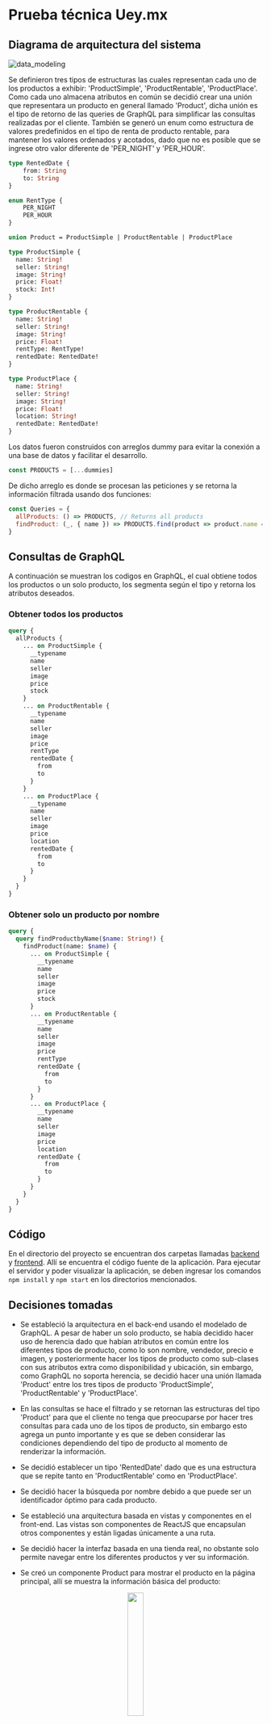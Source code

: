 # Prueba técnica Uey.mx

## Diagrama de arquitectura del sistema

![data_modeling](img/architecture.png?raw=true "Modelado de datos en GraphQL" )

Se definieron tres tipos de estructuras las cuales representan cada uno de los productos a exhibir: 'ProductSimple', 'ProductRentable', 'ProductPlace'. Como cada uno almacena atributos en común se decidió crear una unión que representara un producto en general llamado 'Product', dicha unión es el tipo de retorno de las queries de GraphQL para simplificar las consultas realizadas por el cliente. También se generó un enum como estructura de valores predefinidos en el tipo de renta de producto rentable, para mantener los valores ordenados y acotados, dado que no es posible que se ingrese otro valor diferente de 'PER_NIGHT' y 'PER_HOUR'.

```graphql
type RentedDate {
    from: String
    to: String
}

enum RentType {
    PER_NIGHT
    PER_HOUR
}

union Product = ProductSimple | ProductRentable | ProductPlace

type ProductSimple {
  name: String!
  seller: String!
  image: String!
  price: Float!
  stock: Int!
}

type ProductRentable {
  name: String!
  seller: String!
  image: String!
  price: Float!
  rentType: RentType!
  rentedDate: RentedDate!
}

type ProductPlace {
  name: String!
  seller: String!
  image: String!
  price: Float!
  location: String!
  rentedDate: RentedDate!
}
```

Los datos fueron construidos con arreglos dummy para evitar la conexión a una base de datos y facilitar el desarrollo.

```javascript
const PRODUCTS = [...dummies]
```

De dicho arreglo es donde se procesan las peticiones y se retorna la información filtrada usando dos funciones:

```javascript
const Queries = {
  allProducts: () => PRODUCTS, // Returns all products
  findProduct: (_, { name }) => PRODUCTS.find(product => product.name === name) // Returns the found product
}
```

## Consultas de GraphQL

A continuación se muestran los codigos en GraphQL, el cual obtiene todos los productos o un solo producto, los segmenta según el tipo y retorna los atributos deseados.

### Obtener todos los productos

```graphql
query {
  allProducts {
    ... on ProductSimple {
      __typename
      name
      seller
      image
      price
      stock
    }
    ... on ProductRentable {
      __typename
      name
      seller
      image
      price
      rentType
      rentedDate {
        from
        to
      }
    }
    ... on ProductPlace {
      __typename
      name
      seller
      image
      price
      location
      rentedDate {
        from
        to
      }
    }
  }
}
```

### Obtener solo un producto por nombre

```graphql
query {
  query findProductbyName($name: String!) {
    findProduct(name: $name) {
      ... on ProductSimple {
        __typename
        name
        seller
        image
        price
        stock
      }
      ... on ProductRentable {
        __typename
        name
        seller
        image
        price
        rentType
        rentedDate {
          from
          to
        }
      }
      ... on ProductPlace {
        __typename
        name
        seller
        image
        price
        location
        rentedDate {
          from
          to
        }
      }
    }
  }
}
```

## Código

En el directorio del proyecto se encuentran dos carpetas llamadas [backend](https://github.com/JCiroLo/uey-technical-test/tree/main/backend) y [frontend](https://github.com/JCiroLo/uey-technical-test/tree/main/frontend). Allí se encuentra el código fuente de la aplicación. Para ejecutar el servidor y poder visualizar la aplicación, se deben ingresar los comandos `npm install` y `npm start` en los directorios mencionados.


## Decisiones tomadas

- Se estableció la arquitectura en el back-end usando el modelado de GraphQL. A pesar de haber un solo producto, se había decidido hacer uso de herencia dado que habían atributos en común entre los diferentes tipos de producto, como lo son nombre, vendedor, precio e imagen, y posteriormente hacer los tipos de producto como sub-clases con sus atributos extra como disponibilidad y ubicación, sin embargo, como GraphQL no soporta herencia, se decidió hacer una unión llamada 'Product' entre los tres tipos de producto 'ProductSimple', 'ProductRentable' y 'ProductPlace'.

- En las consultas se hace el filtrado y se retornan las estructuras del tipo 'Product' para que el cliente no tenga que preocuparse por hacer tres consultas para cada uno de los tipos de producto, sin embargo esto agrega un punto importante y es que se deben considerar las condiciones dependiendo del tipo de producto al momento de renderizar la información.

- Se decidió establecer un tipo 'RentedDate' dado que es una estructura que se repite tanto en 'ProductRentable' como en 'ProductPlace'.

- Se decidió hacer la búsqueda por nombre debido a que puede ser un identificador óptimo para cada producto.

- Se estableció una arquitectura basada en vistas y componentes en el front-end. Las vistas son componentes de ReactJS que encapsulan otros componentes y están ligadas únicamente a una ruta.

- Se decidió hacer la interfaz basada en una tienda real, no obstante solo permite navegar entre los diferentes productos y ver su información.

- Se creó un componente Product para mostrar el producto en la página principal, allí se muestra la información básica del producto:

<p align="center">
  <img src="img/product-sample.png" width="25%" />
</p>


No obstante también se creó una vista llamada Product la cual muestra la información específica del producto dependiendo del tipo de producto que se visualice.

<img src="img/product-sample-2.png"/>

- Se decidió crear un archivo específico para las consultas GraphQL, para mantener orden y acceder a ellas cuando se necesiten.

- Se decidió usar el pre-procesador SASS para facilitar el codificado y lectura de CSS.
